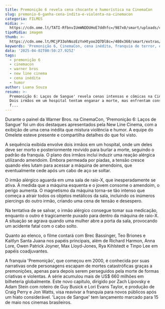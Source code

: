 ```yaml
---
title: Premonição 6 revela cena chocante e humorística na CinemaCon
slug: premonio-6-ganha-cena-indita-e-violenta-na-cinemacon
categoria: FILMES
midia: >-
  https://cdn.ome.lt/TATI-RfbnvIUmWNDDUHoE7ddhfc=/987x0/smart/uploads/conteudo/fotos/premonicap-6.png
tipoMidia: imagem
thumb: >-
  https://cdn.ome.lt/MCjP33ohNozEzYxHtyoo2Q7Dl8c=/480x360/smart/extras/conteudos/premonicap-6.png
keywords: 'Premonição 6, CinemaCon, cena inédita, franquia de terror, estreia em maio'
data: '2025-04-02T00:50:27.925Z'
tags:
  - premonição 6
  - cinemacon
  - warner bros
  - new line cinema
  - cena inédita
  - humor
author: Luana Souza
resumo: >-
  Premonição 6: Laços de Sangue' revela cenas intensas e cômicas na CinemaCon.
  Dois irmãos em um hospital tentam enganar a morte, mas enfrentam consequências
  f...
---
```


Durante o painel da Warner Bros. na CinemaCon, 'Premonição 6: Laços de Sangue' foi um dos destaques apresentados pela New Line Cinema, com a exibição de uma cena inédita que mistura violência e humor. A equipe do Omelete esteve presente e compartilha detalhes do que foi visto. 

A sequência exibida envolve dois irmãos em um hospital, onde um deles deve ser morto e posteriormente revivido para burlar a morte, seguindo o padrão da franquia. O plano dos irmãos inclui induzir uma reação alérgica utilizando amendoim. Embora permeada por piadas, a tensão cresce quando eles lutam para acessar a máquina de amendoins, que eventualmente cede após um cabo de aço se soltar. 

O irmão alérgico aguarda em uma sala de raio-X, que inesperadamente se ativa. À medida que a máquina esquenta e o jovem consome o amendoim, o perigo aumenta. O magnetismo da máquina torna-se tão intenso que começa a atrair todos os objetos metálicos da sala, incluindo os inúmeros piercings do outro irmão, criando uma cena de tensão e desespero. 

Na tentativa de se salvar, o irmão alérgico consegue tomar sua medicação, enquanto o outro é tragicamente puxado para dentro da máquina de raio-X. A situação se agrava quando uma mulher abre a porta da sala, provocando um acidente fatal com o cabo solto. 

Quanto ao elenco, o filme contará com Brec Bassinger, Teo Briones e Kaitlyn Santa Juana nos papéis principais, além de Richard Harmon, Anna Lore, Owen Patrick Joyner, Max Lloyd-Jones, Rya Kihlstedt e Tinpo Lee em papéis coadjuvantes. 

A franquia 'Premonição', que começou em 2000, é conhecida por suas narrativas onde personagens escapam de mortes catastróficas graças a premonições, apenas para depois serem perseguidos pela morte de formas criativas e violentas. A série acumulou mais de US$ 660 milhões em bilheteria globalmente. Este novo capítulo, dirigido por Zach Lipovsky e Adam Stein com roteiro de Guy Busick e Lori Evans Taylor, e produção de Craig Perry e Jon Watts, visa reavivar a franquia para novos públicos após um hiato considerável. 'Laços de Sangue' tem lançamento marcado para 15 de maio nos cinemas brasileiros.

